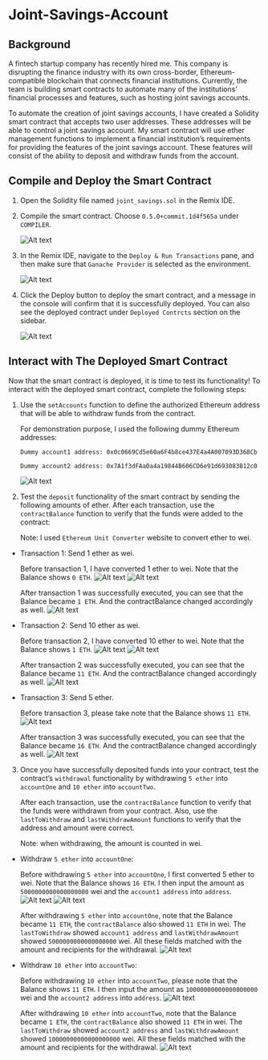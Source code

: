# Joint-Savings-Account

## Background
A fintech startup company has recently hired me. This company is disrupting the finance industry with its own cross-border, Ethereum-compatible blockchain that connects financial institutions. Currently, the team is building smart contracts to automate many of the institutions’ financial processes and features, such as hosting joint savings accounts.

To automate the creation of joint savings accounts, I have created a Solidity smart contract that accepts two user addresses. These addresses will be able to control a joint savings account. My smart contract will use ether management functions to implement a financial institution’s requirements for providing the features of the joint savings account. These features will consist of the ability to deposit and withdraw funds from the account.

## Compile and Deploy the Smart Contract
1. Open the Solidity file named `joint_savings.sol` in the Remix IDE.
2. Compile the smart contract. Choose `0.5.0+commit.1d4f565a` under `COMPILER`.

    ![Alt text](Images/solidity_compiled.png)

3. In the Remix IDE, navigate to the `Deploy & Run Transactions` pane, and then make sure that `Ganache Provider` is selected as the environment.

    ![Alt text](Images/before_deployed.png)

4. Click the Deploy button to deploy the smart contract, and a message in the console will confirm that it is successfully deployed. You can also see the deployed contract under `Deployed Contrcts` section on the sidebar.

    ![Alt text](Images/after_deployed.png)

## Interact with The Deployed Smart Contract
Now that the smart contract is deployed, it is time to test its functionality! To interact with the deployed smart contract, complete the following steps:

1. Use the `setAccounts` function to define the authorized Ethereum address that will be able to withdraw funds from the contract.

    For demonstration purpose, I used the following dummy Ethereum addresses:

    `Dummy account1 address: 0x0c0669Cd5e60a6F4b8ce437E4a4A007093D368Cb`

    `Dummy account2 address: 0x7A1f3dFAa0a4a19844B606CD6e91d693083B12c0`

    ![Alt text](Images/setAccounts_successful.png)

2. Test the `deposit` functionality of the smart contract by sending the following amounts of ether. After each transaction, use the `contractBalance` function to verify that the funds were added to the contract:

    Note: I used `Ethereum Unit Converter` website to convert ether to wei.

* Transaction 1: Send 1 ether as wei.

    Before transaction 1, I have converted 1 ether to wei. Note that the Balance shows `0 ETH`.
    ![Alt text](Images/1_ether_as_wei.png)
    ![Alt text](Images/before_transaction_01.png)

    After transaction 1 was successfully executed, you can see that the Balance became `1 ETH`. And the contractBalance changed accordingly as well.
    ![Alt text](Images/after_transaction_01.png)

* Transaction 2: Send 10 ether as wei.

    Before transaction 2, I have converted 10 ether to wei. Note that the Balance shows `1 ETH`.
    ![Alt text](Images/10_ether_as_wei.png)
    ![Alt text](Images/before_transaction_02.png)

    After transaction 2 was successfully executed, you can see that the Balance became `11 ETH`. And the contractBalance changed accordingly as well.
    ![Alt text](Images/after_transaction_02.png)

* Transaction 3: Send 5 ether.

    Before transaction 3, please take note that the Balance shows `11 ETH`.
    ![Alt text](Images/before_transaction_03.png)

    After transaction 3 was successfully executed, you can see that the Balance became `16 ETH`. And the contractBalance changed accordingly as well.
    ![Alt text](Images/after_transaction_03.png)

3. Once you have successfully deposited funds into your contract, test the contract’s `withdrawal` functionality by withdrawing `5 ether` into `accountOne` and `10 ether` into `accountTwo`. 

    After each transaction, use the `contractBalance` function to verify that the funds were withdrawn from your contract. Also, use the `lastToWithdraw` and `lastWithdrawAmount` functions to verify that the address and amount were correct.

    Note: when withdrawing, the amount is counted in wei.

* Withdraw `5 ether` into `accountOne`:
    
    Before withdrawing `5 ether` into `accountOne`, I first converted 5 ether to wei. Note that the Balance shows `16 ETH`. I then input the amount as `5000000000000000000` wei and the `account1 address` into `address`.
    ![Alt text](Images/5_ether_as_wei.png)
    ![Alt text](Images/before_withdrawal_accountOne.png)

    After withdrawing `5 ether` into `accountOne`, note that the Balance became `11 ETH`, the `contractBalance` also showed `11 ETH` in wei. The `lastToWithdraw` showed `account1 address` and `lastWithdrawAmount` showed `5000000000000000000` wei. All these fields matched with the amount and recipients for the withdrawal.
    ![Alt text](Images/after_withdrawal_accountOne.png)

* Withdraw `10 ether` into `accountTwo`:

    Before withdrawing `10 ether` into `accountTwo`, please note that the Balance shows `11 ETH`. I then input the amount as `10000000000000000000` wei and the `account2 address` into `address`.
    ![Alt text](Images/before_withdrawal_accountTwo.png)

    After withdrawing `10 ether` into `accountTwo`, note that the Balance became `1 ETH`, the `contractBalance` also showed `11 ETH` in wei. The `lastToWithdraw` showed `account2 address` and `lastWithdrawAmount` showed `10000000000000000000` wei. All these fields matched with the amount and recipients for the withdrawal.
    ![Alt text](Images/after_withdrawal_accountTwo.png)
